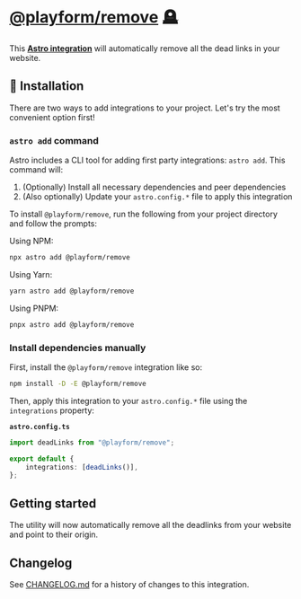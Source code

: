 # [@playform/remove] 🪦

This **[Astro integration][astro-integration]** will automatically remove all
the dead links in your website.

## 🚀 Installation

There are two ways to add integrations to your project. Let's try the most
convenient option first!

### `astro add` command

Astro includes a CLI tool for adding first party integrations: `astro add`. This
command will:

1. (Optionally) Install all necessary dependencies and peer dependencies
2. (Also optionally) Update your `astro.config.*` file to apply this integration

To install `@playform/remove`, run the following from your project directory and
follow the prompts:

Using NPM:

```sh
npx astro add @playform/remove
```

Using Yarn:

```sh
yarn astro add @playform/remove
```

Using PNPM:

```sh
pnpx astro add @playform/remove
```

### Install dependencies manually

First, install the `@playform/remove` integration like so:

```sh
npm install -D -E @playform/remove
```

Then, apply this integration to your `astro.config.*` file using the
`integrations` property:

**`astro.config.ts`**

```ts
import deadLinks from "@playform/remove";

export default {
	integrations: [deadLinks()],
};
```

## Getting started

The utility will now automatically remove all the deadlinks from your website
and point to their origin.

[@playform/remove]: HTTPS://NPMJS.Org/@playform/remove
[astro-integration]: HTTPS://docs.astro.build/en/guides/integrations-guide/

## Changelog

See [CHANGELOG.md](CHANGELOG.md) for a history of changes to this integration.
